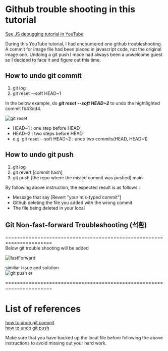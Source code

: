 # Github trouble shooting in this tutorial

[See JS debugging tutorial in YouTube](https://www.youtube.com/watchv=eGpCdJ8DDaM&t=81s)

During this YouTube tutorial, I had encountered one github troubleshooting. A commit for image file had been placed in javascript code, not the original image one. Undoing a git push I made had always been a unwelcome guest so I decided to face it and figure out this time.



## How to undo git commit
<ol>
  <li>git log</li>
  <li>git reset --soft HEAD~1</li>
</ol>


In the below example, do __*git reset --soft HEAD~2*__ to undo the hightlighted commit fb43dd4.  
  
![git reset](https://user-images.githubusercontent.com/83855174/137629565-f74687a9-c5be-40aa-8c0c-f7875b750270.png)


<ul>
  <li>HEAD~1 : one step before HEAD</li>  
  <li>HEAD~2 : two steps before HEAD</li>  
  <li>e.g. git reset --soft HEAD~2  : undo two commits(HEAD, HEAD~1)</li>  
</ul>

## How to undo git push 
<ol>
<li>git log</li>
<li>git revert [commit hash]</li>
<li>git push [the repo where the misled commit was pushed] main</li>
</ol>

By following above instruction, the expected result is as follows : 
<ul>
<li>Message that say [Revert "your mis-typed commit"] </li>
<li>Github deleting the file you added with the wrong commit</li>
<li>The file being deleted in your local</li>
</ul>


## Git Non-fast-forward Troubleshooting (석환)

====================================================================== <br/>
Below git trouble shooting will be added  

![fastForward](https://user-images.githubusercontent.com/83855174/137629035-4a47b69b-a9fa-4118-9de2-168950ac79e1.png)

similiar issue and solution <br/>
![git push er](https://user-images.githubusercontent.com/83855174/137717460-0e32b2f8-124b-4f2a-85d4-e5cc4c4d1135.png)

======================================================================


# List of references
[how to undo git commit](https://devconnected.com/how-to-undo-last-git-commit/) <br/>
[how to undo git push](https://stackoverflow.com/questions/37606168/how-to-undo-a-git-push)


Make sure that you have backed up the local file before following the above instructions to avoid missing out your hard work. 
